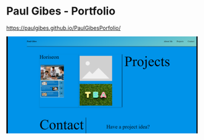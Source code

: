 # Paul Gibes - Portfolio

https://paulgibes.github.io/PaulGibesPorfolio/

![website screenshot](./assets/images/portfolioScreenshot.PNG)
